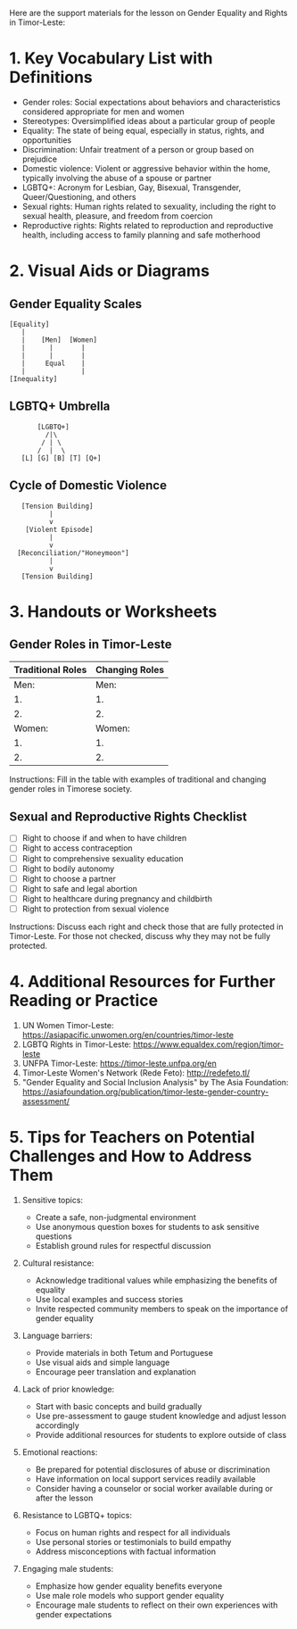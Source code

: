 Here are the support materials for the lesson on Gender Equality and Rights in Timor-Leste:

# 1. Key Vocabulary List with Definitions

- Gender roles: Social expectations about behaviors and characteristics considered appropriate for men and women
- Stereotypes: Oversimplified ideas about a particular group of people
- Equality: The state of being equal, especially in status, rights, and opportunities
- Discrimination: Unfair treatment of a person or group based on prejudice
- Domestic violence: Violent or aggressive behavior within the home, typically involving the abuse of a spouse or partner
- LGBTQ+: Acronym for Lesbian, Gay, Bisexual, Transgender, Queer/Questioning, and others
- Sexual rights: Human rights related to sexuality, including the right to sexual health, pleasure, and freedom from coercion
- Reproductive rights: Rights related to reproduction and reproductive health, including access to family planning and safe motherhood

# 2. Visual Aids or Diagrams

## Gender Equality Scales
```
[Equality]
   |
   |    [Men]  [Women]
   |      |       |
   |      |       |
   |     Equal    |
   |              |
[Inequality]
```

## LGBTQ+ Umbrella
```
       [LGBTQ+]
         /|\
        / | \
       /  |  \
   [L] [G] [B] [T] [Q+]
```

## Cycle of Domestic Violence
```
   [Tension Building]
          |
          v
    [Violent Episode]
          |
          v
  [Reconciliation/"Honeymoon"]
          |
          v
   [Tension Building]
```

# 3. Handouts or Worksheets

## Gender Roles in Timor-Leste

| Traditional Roles | Changing Roles |
|-------------------|----------------|
| Men:              | Men:           |
| 1.                | 1.             |
| 2.                | 2.             |
| Women:            | Women:         |
| 1.                | 1.             |
| 2.                | 2.             |

Instructions: Fill in the table with examples of traditional and changing gender roles in Timorese society.

## Sexual and Reproductive Rights Checklist

- [ ] Right to choose if and when to have children
- [ ] Right to access contraception
- [ ] Right to comprehensive sexuality education
- [ ] Right to bodily autonomy
- [ ] Right to choose a partner
- [ ] Right to safe and legal abortion
- [ ] Right to healthcare during pregnancy and childbirth
- [ ] Right to protection from sexual violence

Instructions: Discuss each right and check those that are fully protected in Timor-Leste. For those not checked, discuss why they may not be fully protected.

# 4. Additional Resources for Further Reading or Practice

1. UN Women Timor-Leste: https://asiapacific.unwomen.org/en/countries/timor-leste
2. LGBTQ Rights in Timor-Leste: https://www.equaldex.com/region/timor-leste
3. UNFPA Timor-Leste: https://timor-leste.unfpa.org/en
4. Timor-Leste Women's Network (Rede Feto): http://redefeto.tl/
5. "Gender Equality and Social Inclusion Analysis" by The Asia Foundation: https://asiafoundation.org/publication/timor-leste-gender-country-assessment/

# 5. Tips for Teachers on Potential Challenges and How to Address Them

1. Sensitive topics: 
   - Create a safe, non-judgmental environment
   - Use anonymous question boxes for students to ask sensitive questions
   - Establish ground rules for respectful discussion

2. Cultural resistance:
   - Acknowledge traditional values while emphasizing the benefits of equality
   - Use local examples and success stories
   - Invite respected community members to speak on the importance of gender equality

3. Language barriers:
   - Provide materials in both Tetum and Portuguese
   - Use visual aids and simple language
   - Encourage peer translation and explanation

4. Lack of prior knowledge:
   - Start with basic concepts and build gradually
   - Use pre-assessment to gauge student knowledge and adjust lesson accordingly
   - Provide additional resources for students to explore outside of class

5. Emotional reactions:
   - Be prepared for potential disclosures of abuse or discrimination
   - Have information on local support services readily available
   - Consider having a counselor or social worker available during or after the lesson

6. Resistance to LGBTQ+ topics:
   - Focus on human rights and respect for all individuals
   - Use personal stories or testimonials to build empathy
   - Address misconceptions with factual information

7. Engaging male students:
   - Emphasize how gender equality benefits everyone
   - Use male role models who support gender equality
   - Encourage male students to reflect on their own experiences with gender expectations
